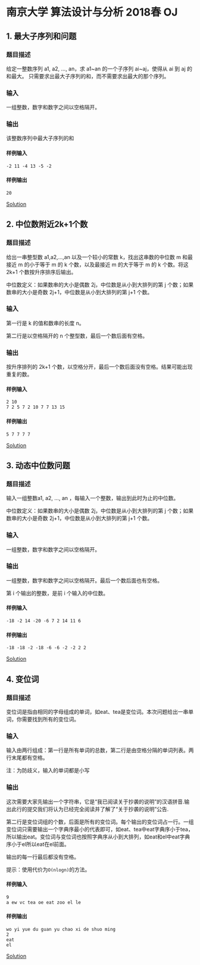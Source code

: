 # 南京大学 算法设计与分析 2018春 OJ

## 1. 最大子序列和问题
### 题目描述
给定一整数序列 a1, a2, …, an，求 a1~an 的一个子序列 ai~aj，使得从 ai 到 aj 的和最大。
只需要求出最大子序列的和，而不需要求出最大的那个序列。

### 输入
一组整数，数字和数字之间以空格隔开。

### 输出
该整数序列中最大子序列的和

#### 样例输入
	-2 11 -4 13 -5 -2

#### 样例输出
	20
	
[Solution](https://github.com/LeBW/Algorithm2018s-OJ/blob/master/src/MaxSubsequence.java)

## 2. 中位数附近2k+1个数
### 题目描述
给出一串整型数 a1,a2,...,an 以及一个较小的常数 k，找出这串数的中位数 m 和最接近 m 的小于等于 m 的 k 个数，以及最接近 m 的大于等于 m 的 k 个数。将这 2k+1 个数按升序排序后输出。

中位数定义：如果数串的大小是偶数 2j，中位数是从小到大排列的第 j 个数；如果数串的大小是奇数 2j+1，中位数是从小到大排列的第 j+1 个数。

### 输入
第一行是 k 的值和数串的长度 n。

第二行是以空格隔开的 n 个整型数，最后一个数后面有空格。

### 输出
按升序排列的 2k+1 个数，以空格分开，最后一个数后面没有空格。结果可能出现重复的数。

#### 样例输入
	2 10
	7 2 5 7 2 10 7 7 13 15

#### 样例输出
	5 7 7 7 7
	
[Solution](https://github.com/LeBW/Algorithm2018s-OJ/blob/master/src/MedianNearBy.java)

## 3. 动态中位数问题
### 题目描述
输入一组整数a1, a2, …, an ，每输入一个整数，输出到此时为止的中位数。

中位数定义：如果数串的大小是偶数 2j，中位数是从小到大排列的第 j 个数；如果数串的大小是奇数 2j+1，中位数是从小到大排列的第 j+1 个数。

### 输入
一组整数，数字和数字之间以空格隔开。

### 输出
一组整数，数字和数字之间以空格隔开。最后一个数后面也有空格。

第 i 个输出的整数，是前 i 个输入的中位数。

#### 样例输入
	-18 -2 14 -20 -6 7 2 14 11 6 

#### 样例输出
	-18 -18 -2 -18 -6 -6 -2 -2 2 2 
	
[Solution](https://github.com/LeBW/Algorithm2018s-OJ/blob/master/src/RunningMedian.java)

## 4. 变位词
### 题目描述
变位词是指由相同的字母组成的单词，如eat、tea是变位词。本次问题给出一串单词，你需要找到所有的变位词。

### 输入
输入由两行组成：第一行是所有单词的总数，第二行是由空格分隔的单词列表。两行末尾都有空格。

注：为防歧义，输入的单词都是小写

### 输出
这次需要大家先输出一个字符串，它是“我已阅读关于抄袭的说明”的汉语拼音.输出此行的提交我们将认为已经完全阅读并了解了“关于抄袭的说明”公告.

第二行是变位词组的个数，后面是所有的变位词。每个输出的变位词占一行。一组变位词只需要输出一个字典序最小的代表即可，如eat、tea中eat字典序小于tea，所以输出eat。变位词与变位词也按照字典序从小到大排列，如eat和el中eat字典序小于el所以eat在el前面。

输出的每一行最后都没有空格。

提示：使用代价为`O(nlogn)`的方法。

#### 样例输入
	9
	a ew vc tea oe eat zoo el le 

#### 样例输出
	wo yi yue du guan yu chao xi de shuo ming
	2
	eat
	el

[Solution](https://github.com/LeBW/Algorithm2018s-OJ/blob/master/src/ModificationWord.java)

